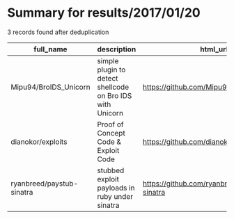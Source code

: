 
# Summary for results/2017/01/20
    
3 records found after deduplication

| full_name | description | html_url | matched_list | matched_count | pushed_at | size | stargazers_count | language | forks_count | vul_ids |
|---------------------------|-----------------------------------------------------------|----------------------------------------------|----------------|-----------------|---------------------------|--------|--------------------|------------|---------------|-----------|
| Mipu94/BroIDS_Unicorn | simple plugin to detect shellcode on Bro IDS with Unicorn | https://github.com/Mipu94/BroIDS_Unicorn | ['shellcode'] | 1 | 2017-01-20 03:35:23+00:00 | 1544 | 33 | Python | 11 | [] |
| dianokor/exploits | Proof of Concept Code & Exploit Code | https://github.com/dianokor/exploits | ['exploit'] | 1 | 2017-01-20 11:00:07+00:00 | 0 | 0 | | 0 | [] |
| ryanbreed/paystub-sinatra | stubbed exploit payloads in ruby under sinatra | https://github.com/ryanbreed/paystub-sinatra | ['exploit'] | 1 | 2017-01-20 21:18:12+00:00 | 9 | 0 | Ruby | 0 | [] |
